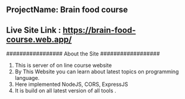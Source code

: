 ## ProjectName: Brain food course
## Live Site Link : https://brain-food-course.web.app/
################# About the Site ##################
 1. This is server of on line course website
 2. By This Website you can learn about latest topics on  programming language.
 3. Here implemented NodeJS, CORS, ExpressJS
 4. It is build on all latest version of all tools .
